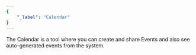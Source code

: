 ```yaml
---
{
	"_label": "Calendar"
}
---
```

The Calendar is a tool where you can create and share Events and also see auto-generated events from the system.
